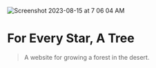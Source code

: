 ![Screenshot 2023-08-15 at 7 06 04 AM](https://github.com/billimarie/for-every-star-a-tree_website/assets/6895471/0be07d81-153b-4e76-bacf-271c4bb03dd8)

# For Every Star, A Tree
> A website for growing a forest in the desert.
